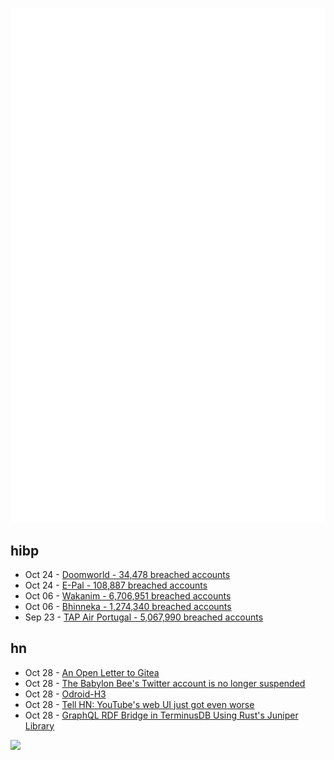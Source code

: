![Metrics](https://raw.githubusercontent.com/phixion/phixion/master/metrics.svg)

## hibp

<!--
for https://github.com/phixion/phixion/blob/main/.github/workflows/feeds.yml
-->
<!--START_SECTION:haveibeenpwnd-->
- Oct 24 - [Doomworld - 34,478 breached accounts](https://haveibeenpwned.com/PwnedWebsites#Doomworld)
- Oct 24 - [E-Pal - 108,887 breached accounts](https://haveibeenpwned.com/PwnedWebsites#EPal)
- Oct 06 - [Wakanim - 6,706,951 breached accounts](https://haveibeenpwned.com/PwnedWebsites#Wakanim)
- Oct 06 - [Bhinneka - 1,274,340 breached accounts](https://haveibeenpwned.com/PwnedWebsites#Bhinneka)
- Sep 23 - [TAP Air Portugal - 5,067,990 breached accounts](https://haveibeenpwned.com/PwnedWebsites#TAPAirPortugal)
<!--END_SECTION:haveibeenpwnd-->

## hn

<!--
for https://github.com/phixion/phixion/blob/main/.github/workflows/feeds.yml
-->
<!--START_SECTION:hn-->
- Oct 28 - [An Open Letter to Gitea](https://gitea-open-letter.coding.social/)
- Oct 28 - [The Babylon Bee's Twitter account is no longer suspended](https://twitter.com/TheBabylonBee)
- Oct 28 - [Odroid-H3](https://www.hardkernel.com/shop/odroid-h3-plus/)
- Oct 28 - [Tell HN: YouTube's web UI just got even worse](https://news.ycombinator.com/item?id=33371268)
- Oct 28 - [GraphQL RDF Bridge in TerminusDB Using Rust's Juniper Library](https://terminusdb.com/blog/graphql-rdf-bridge-using-star-wars-dataset/)
<!--END_SECTION:hn-->

<!--
for https://yhype.me
-->
![](https://hit.yhype.me/github/profile?user_id=13013670)
